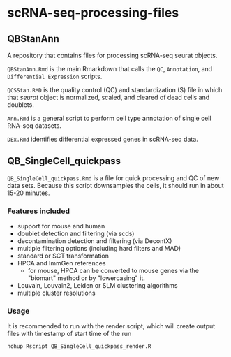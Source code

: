 # scRNA-seq-processing-files

## QBStanAnn
A repository that contains files for processing scRNA-seq seurat objects.

`QBStanAnn.Rmd` is the main Rmarkdown that calls the `QC`, `Annotation`, and `Differential Expression` scripts.  

`QCSStan.RMD` is the quality control (QC) and standardization (S) file in which that _seurat_ object is normalized, scaled, and cleared of dead cells and doublets.

`Ann.Rmd` is a general script to perform cell type annotation of single cell RNA-seq datasets.

`DEx.Rmd` identifies differential expressed genes in scRNA-seq data.

## QB_SingleCell_quickpass
`QB_SingleCell_quickpass.Rmd` is a file for quick processing and QC of new data sets.  Because this script downsamples the cells, it should run in about 15-20 minutes.

### Features included
- support for mouse and human
- doublet detection and filtering (via scds)
- decontamination detection and filtering (via DecontX)
- multiple filtering options (including hard filters and MAD)
- standard or SCT transformation
- HPCA and ImmGen references
    - for mouse, HPCA can be converted to mouse genes via the "biomart" method or by "lowercasing" it.
- Louvain, Louvain2, Leiden or SLM clustering algorithms
- multiple cluster resolutions

### Usage
It is recommended to run with the render script, which will create output files with timestamp of start time of the run

```
nohup Rscript QB_SingleCell_quickpass_render.R
```



